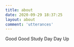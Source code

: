 ```yaml
---
title: about
date: 2020-09-29 18:37:25
layout: about
comment: 'utterances'
---
```


Good Good Study Day Day Up
